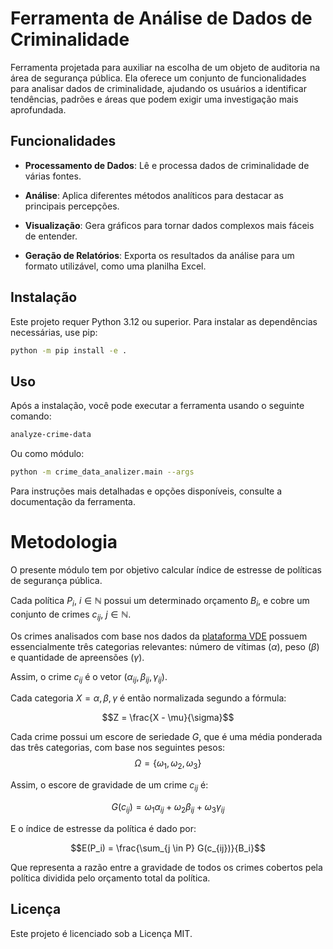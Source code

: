 # Ferramenta de Análise de Dados de Criminalidade

Ferramenta projetada para auxiliar na escolha de um objeto de auditoria na área de segurança pública. Ela oferece um conjunto de funcionalidades para analisar dados de criminalidade, ajudando os usuários a identificar tendências, padrões e áreas que podem exigir uma investigação mais aprofundada.

## Funcionalidades

-   **Processamento de Dados**: Lê e processa dados de criminalidade de várias fontes.

-   **Análise**: Aplica diferentes métodos analíticos para destacar as principais percepções.

-   **Visualização**: Gera gráficos para tornar dados complexos mais fáceis de entender.

-   **Geração de Relatórios**: Exporta os resultados da análise para um formato utilizável, como uma planilha Excel.

## Instalação

Este projeto requer Python 3.12 ou superior. Para instalar as dependências necessárias, use pip:

```bash
python -m pip install -e .
```

## Uso

Após a instalação, você pode executar a ferramenta usando o seguinte comando:

```bash
analyze-crime-data
```

Ou como módulo:
```bash
python -m crime_data_analizer.main --args
```

Para instruções mais detalhadas e opções disponíveis, consulte a documentação da ferramenta.

# Metodologia
O presente módulo tem por objetivo calcular índice de estresse de políticas de segurança pública.

Cada política $P_i$, $i \in \mathbb{N}$ possui um determinado orçamento $B_i$, e cobre um conjunto de crimes $c_{ij}$, $j \in \mathbb{N}$.

Os crimes analisados com base nos dados da [plataforma VDE](https://www.gov.br/mj/pt-br/assuntos/sua-seguranca/seguranca-publica/estatistica/dados-nacionais-1/base-de-dados-e-notas-metodologicas-dos-gestores-estaduais-sinesp-vde-2022-e-2023) possuem essencialmente três categorias relevantes: número de vítimas ($\alpha$), peso ($\beta$) e quantidade de apreensões ($\gamma$).

Assim, o crime $c_{ij}$ é o vetor $(\alpha_{ij}, \beta_{ij}, \gamma_{ij})$.

Cada categoria $X = \alpha, \beta, \gamma$ é então normalizada segundo a fórmula:

$$Z = \frac{X - \mu}{\sigma}$$

Cada crime possui um escore de seriedade $G$, que é uma média ponderada das três categorias, com base nos seguintes pesos:
$$\Omega = \{\omega_1, \omega_2, \omega_3\}$$

Assim, o escore de gravidade de um crime $c_{ij}$ é:

$$G(c_{ij}) = \omega_1 \alpha_{ij} + \omega_2 \beta_{ij} + \omega_3 \gamma_{ij}$$

E o índice de estresse da política é dado por:

$$E(P_i) = \frac{\sum_{j \in P} G(c_{ij})}{B_i}$$


Que representa a razão entre a gravidade de todos os crimes cobertos pela política dividida pelo orçamento total da política.

## Licença

Este projeto é licenciado sob a Licença MIT.
